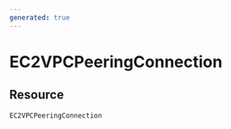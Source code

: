 ```yaml
---
generated: true
---
```


# EC2VPCPeeringConnection


## Resource

```text
EC2VPCPeeringConnection
```



